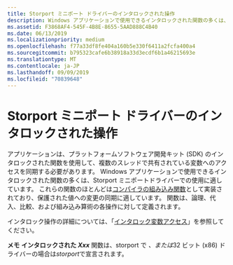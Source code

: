 ```yaml
---
title: Storport ミニポート ドライバーのインタロックされた操作
description: Windows アプリケーションで使用できるインタロックされた関数の多くは、Storport ミニポートドライバーでの使用に適しています。
ms.assetid: F3868AF4-545F-4B8E-8655-5AAD888C4B40
ms.date: 06/13/2019
ms.localizationpriority: medium
ms.openlocfilehash: f77a33df8fe404a160b5e330f6411a2fcfa400a4
ms.sourcegitcommit: b795323cafe6b38918a33d3ecdf6b1a46215693e
ms.translationtype: MT
ms.contentlocale: ja-JP
ms.lasthandoff: 09/09/2019
ms.locfileid: "70839648"
---
```

# <a name="interlocked-operations-in-storport-miniport-drivers"></a>Storport ミニポート ドライバーのインタロックされた操作

アプリケーションは、プラットフォームソフトウェア開発キット (SDK) のインタロックされた関数を使用して、複数のスレッドで共有されている変数へのアクセスを同期する必要があります。 Windows アプリケーションで使用できるインタロックされた関数の多くは、Storport ミニポートドライバーでの使用に適しています。 これらの関数のほとんどは[コンパイラの組み込み関数](https://docs.microsoft.com/cpp/intrinsics/compiler-intrinsics?view=vs-2019)として実装されており、保護された値への変更の同期に適しています。
関数は、論理、代入、比較、および組み込み算術の各操作に対して定義されます。

インタロック操作の詳細については、「[インタロック変数アクセス](https://docs.microsoft.com/windows/desktop/Sync/interlocked-variable-access)」を参照してください。

**メモ** **インタロックされた *Xxx*** 関数は、storport で *、または*32 ビット (x86) ドライバーの場合は*storport*で宣言されます。
